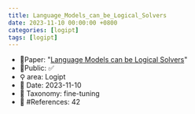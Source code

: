 ```yaml
---
title: Language_Models_can_be_Logical_Solvers
date: 2023-11-10 00:00:00 +0800
categories: [logipt]
tags: [logipt]
---
```


- 📙Paper: "[Language Models can be Logical Solvers](https://www.semanticscholar.org/paper/Language-Models-can-be-Logical-Solvers-Feng-Xu/a2ccffe67a4ccfb10279dc3f0167fe65ae01e471)"
- 🔑Public: ✅
- ⚲ area: Logipt
- 📅 Date: 2023-11-10
- 🔎 Taxonomy: fine-tuning
- 📝 #References: 42

